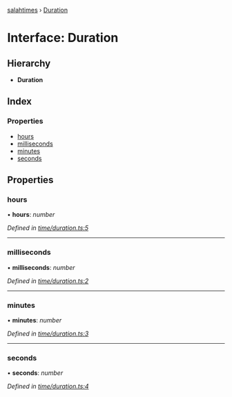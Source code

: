 [salahtimes](../README.md) › [Duration](duration.md)

# Interface: Duration

## Hierarchy

* **Duration**

## Index

### Properties

* [hours](duration.md#hours)
* [milliseconds](duration.md#milliseconds)
* [minutes](duration.md#minutes)
* [seconds](duration.md#seconds)

## Properties

###  hours

• **hours**: *number*

*Defined in [time/duration.ts:5](https://github.com/doniseferi/salahtimes/blob/e43bde0/src/time/duration.ts#L5)*

___

###  milliseconds

• **milliseconds**: *number*

*Defined in [time/duration.ts:2](https://github.com/doniseferi/salahtimes/blob/e43bde0/src/time/duration.ts#L2)*

___

###  minutes

• **minutes**: *number*

*Defined in [time/duration.ts:3](https://github.com/doniseferi/salahtimes/blob/e43bde0/src/time/duration.ts#L3)*

___

###  seconds

• **seconds**: *number*

*Defined in [time/duration.ts:4](https://github.com/doniseferi/salahtimes/blob/e43bde0/src/time/duration.ts#L4)*
